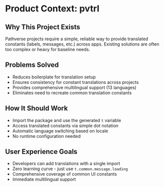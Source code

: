 # Product Context: pvtrl

## Why This Project Exists
Pathverse projects require a simple, reliable way to provide translated constants (labels, messages, etc.) across apps. Existing solutions are often too complex or heavy for baseline needs.

## Problems Solved
- Reduces boilerplate for translation setup
- Ensures consistency for constant translations across projects
- Provides comprehensive multilingual support (13 languages)
- Eliminates need to recreate common translation constants

## How It Should Work
- Import the package and use the generated `t` variable
- Access translated constants via simple dot notation
- Automatic language switching based on locale
- No runtime configuration needed

## User Experience Goals
- Developers can add translations with a single import
- Zero learning curve - just use `t.common.message.loading`
- Comprehensive coverage of common UI constants
- Immediate multilingual support

